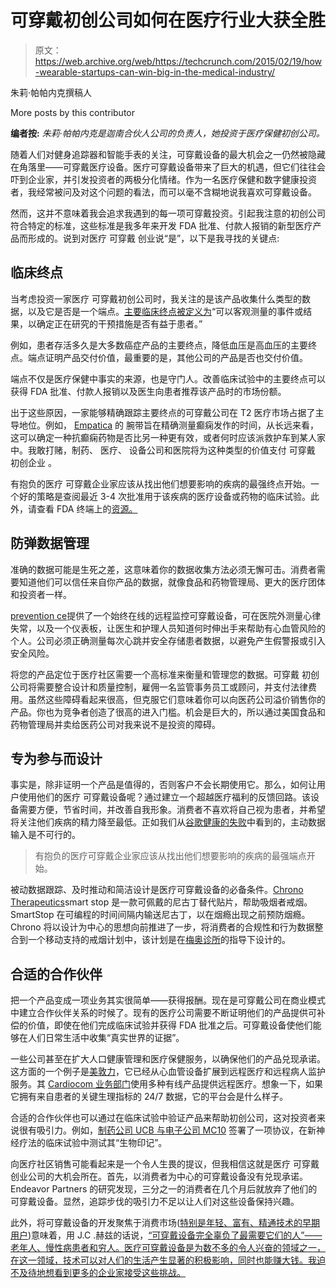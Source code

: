 # 可穿戴初创公司如何在医疗行业大获全胜

> 原文：<https://web.archive.org/web/https://techcrunch.com/2015/02/19/how-wearable-startups-can-win-big-in-the-medical-industry/>

朱莉·帕帕内克撰稿人

More posts by this contributor

**编者按:** *朱莉·帕帕内克是迦南合伙人公司的负责人，她投资于医疗保健初创公司。*

随着人们对健身追踪器和智能手表的关注，可穿戴设备的最大机会之一仍然被隐藏在角落里——可穿戴医疗设备。医疗可穿戴设备带来了巨大的机遇，但它们往往会吓到企业家，并引发投资者的两极分化情绪。作为一名医疗保健和数字健康投资者，我经常被问及对这个问题的看法，而可以毫不含糊地说我喜欢可穿戴设备。

然而，这并不意味着我会追求我遇到的每一项可穿戴投资。引起我注意的初创公司符合特定的标准，这些标准是我多年来开发 FDA 批准、付款人报销的新型医疗产品而形成的。说到对医疗 可穿戴 创业说“是”，以下是我寻找的关键点:

## 临床终点

当考虑投资一家医疗 可穿戴初创公司时，我关注的是该产品收集什么类型的数据，以及它是否是一个端点。[主要临床终点被定义为](https://web.archive.org/web/20230310205243/http://www.cancer.gov/dictionary?cdrid=346519)“可以客观测量的事件或结果，以确定正在研究的干预措施是否有益于患者。”

例如，患者存活多久是大多数癌症产品的主要终点，降低血压是高血压的主要终点。端点证明产品交付价值，最重要的是，其他公司的产品是否也交付价值。

端点不仅是医疗保健中事实的来源，也是守门人。改善临床试验中的主要终点可以获得 FDA 批准、付款人报销以及医生向患者推荐该产品时的市场份额。

出于这些原因，一家能够精确跟踪主要终点的可穿戴公司在 T2 医疗市场占据了主导地位。例如， [Empatica](https://web.archive.org/web/20230310205243/https://www.empatica.com/) 的 腕带旨在精确测量癫痫发作的时间，从长远来看，这可以确定一种抗癫痫药物是否比另一种更有效，或者何时应该派救护车到某人家中。我敢打赌，制药、 医疗、 设备公司和医院将为这种类型的价值支付 可穿戴 初创企业 。

有抱负的医疗 可穿戴企业家应该从找出他们想要影响的疾病的最强终点开始。一个好的策略是查阅最近 3-4 次批准用于该疾病的医疗设备或药物的临床试验。此外，请查看 FDA 终端上的[资源。](https://web.archive.org/web/20230310205243/http://www.fda.gov/downloads/Training/%20%20ClinicalInvestigatorTrainingCourse/UCM283378.pdf)

## 防弹数据管理

准确的数据可能是生死之差，这意味着你的数据收集方法必须无懈可击。消费者需要知道他们可以信任来自你产品的数据，就像食品和药物管理局、更大的医疗团体和投资者一样。

[prevention ce](https://web.archive.org/web/20230310205243/http://www.preventice.com/)提供了一个始终在线的远程监控可穿戴设备，可在医院外测量心律失常，以及一个仪表板，让医生和护理人员知道何时伸出手来帮助有心血管风险的个人。公司必须正确测量每次心跳并安全存储患者数据，以避免产生假警报或引入安全风险。

将您的产品定位于医疗社区需要一个高标准来衡量和管理您的数据。可穿戴 初创公司将需要整合设计和质量控制，雇佣一名监管事务员工或顾问，并支付法律费用。虽然这些障碍看起来很高，但克服它们意味着你可以向医药公司溢价销售你的产品。你也为竞争者创造了很高的进入门槛。机会是巨大的，所以通过美国食品和药物管理局并卖给医药公司对我来说不是投资的障碍。

## 专为参与而设计

事实是，除非证明一个产品是值得的，否则客户不会长期使用它。那么，如何让用户使用他们的医疗 可穿戴设备呢？通过建立一个超越医疗福利的反馈回路。该设备需要方便，节省时间，并改善自我形象。消费者不喜欢将自己视为患者，并希望将关注他们疾病的精力降至最低。正如我们从[谷歌健康的失败](https://web.archive.org/web/20230310205243/https://techcrunch.com/2011/08/28/healthtech-fail-lessons-for-entrepreneurs-from-health-startups-gone-awry/)中看到的，主动数据输入是不可行的。

> 有抱负的医疗可穿戴企业家应该从找出他们想要影响的疾病的最强端点开始。

被动数据跟踪、及时推动和简洁设计是医疗可穿戴设备的必备条件。[Chrono Therapeutics](https://web.archive.org/web/20230310205243/http://www.chronothera.com/)smart stop 是一款可佩戴的尼古丁替代贴片，帮助吸烟者戒烟。SmartStop 在可编程的时间间隔内输送尼古丁，以在烟瘾出现之前预防烟瘾。Chrono 将以设计为中心的思想向前推进了一步，将消费者的合规性和行为数据整合到一个移动支持的戒烟计划中，该计划是在[梅奥诊所](https://web.archive.org/web/20230310205243/http://www.mayoclinic.org/)的指导下设计的。

## 合适的合作伙伴

把一个产品变成一项业务其实很简单——获得报酬。现在是可穿戴公司在商业模式中建立合作伙伴关系的时候了。现有的医疗公司需要不断证明他们的产品提供可补偿的价值，即使在他们完成临床试验并获得 FDA 批准之后。可穿戴设备使他们能够在人们日常生活中收集“真实世界的证据”。

一些公司甚至在扩大人口健康管理和医疗保健服务，以确保他们的产品兑现承诺。这方面的一个例子是[美敦力](https://web.archive.org/web/20230310205243/http://www.medtronic.com/)，它已经从心血管设备扩展到远程医疗和远程病人监护服务。其 [Cardiocom 业务部门](https://web.archive.org/web/20230310205243/http://www.cardiocom.com/?gclid=CjwKEAiA_4emBRCxi8_f2cWWjFcSJAB-v1qy13sdVihOBi32f2Z5wyJwVvdkHp8q26IBN2PPvQ2QmRoC5mjw_wcB)使用多种有线产品提供远程医疗。想象一下，如果它拥有来自患者的关键生理指标的 24/7 数据，它的平台会是什么样子。

合适的合作伙伴也可以通过在临床试验中验证产品来帮助初创公司，这对投资者来说很有吸引力。例如，[制药公司 UCB 与电子公司 MC10](https://web.archive.org/web/20230310205243/http://mobihealthnews.com/35192/mc10-biopharma-company-ucb-team-up-on-neurological-diseases/) 签署了一项协议，在新神经疗法的临床试验中测试其“生物印记”。

向医疗社区销售可能看起来是一个令人生畏的提议，但我相信这就是医疗 可穿戴 创业公司的大机会所在。首先，以消费者为中心的可穿戴设备没有兑现承诺。Endeavor Partners 的研究发现，三分之一的消费者在几个月后就放弃了他们的可穿戴设备。显然，追踪步伐的吸引力不足以让人们对这些设备保持兴趣。

此外，将可穿戴设备的开发聚焦于消费市场([特别是年轻、富有、精通技术的早期用户](https://web.archive.org/web/20230310205243/http://www.theatlantic.com/health/archive/2015/01/fitness-trackers-just-help-rich-people-get-thinner/384431/))意味着，用 J.C .赫兹的话说，[“可穿戴设备完全辜负了最需要它们的人”——老年人、慢性病患者和穷人。医疗可穿戴设备是为数不多的令人兴奋的领域之一，在这一领域，技术可以对人们的生活产生显著的积极影响，同时也能赚大钱。我迫不及待地想看到更多的企业家接受这些挑战。](https://web.archive.org/web/20230310205243/http://www.wired.com/2014/11/where-fitness-trackers-fail/)